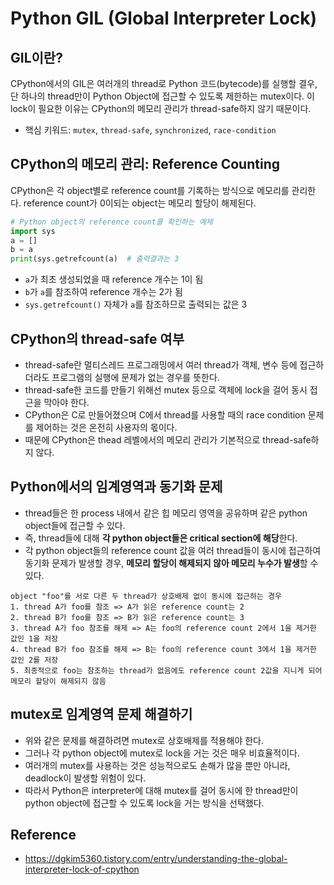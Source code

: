 # Python GIL (Global Interpreter Lock)

## GIL이란?
CPython에서의 GIL은 여러개의 thread로 Python 코드(bytecode)를 실행할 결우, 단 하나의 thread만이 Python Object에 접근할 수 있도록 제한하는 mutex이다.
이 lock이 필요한 이유는 CPython의 메모리 관리가 thread-safe하지 않기 때문이다.

- 핵심 키워드: ```mutex```, ```thread-safe```, ```synchronized```, ```race-condition```



## CPython의 메모리 관리: Reference Counting
CPython은 각 object별로 reference count를 기록하는 방식으로 메모리를 관리한다.
reference count가 0이되는 object는 메모리 할당이 해제된다.

```Python
# Python object의 reference count를 확인하는 예제
import sys
a = []
b = a
print(sys.getrefcount(a)  # 출력결과는 3
```
- ```a```가 최초 생성되었을 때 reference 개수는 1이 됨
- ```b```가 ```a```를 참조하여 reference 개수는 2가 됨
- ```sys.getrefcount()``` 자체가 ```a```를 참조하므로 출력되는 값은 3


## CPython의 thread-safe 여부
- thread-safe란 멀티스레드 프로그래밍에서 여러 thread가 객체, 변수 등에 접근하더라도 프로그램의 실행에 문제가 없는 경우를 뜻한다.
- thread-safe한 코드를 만들기 위해선 mutex 등으로 객체에 lock을 걸어 동시 접근을 막아야 한다.
- CPython은 C로 만들어졌으며 C에서 thread를 사용할 때의 race condition 문제를 제어하는 것은 온전히 사용자의 몫이다.
- 때문에 CPython은 thead 레벨에서의 메모리 관리가 기본적으로 thread-safe하지 않다.


## Python에서의 임계영역과 동기화 문제
- thread들은 한 process 내에서 같은 힙 메모리 영역을 공유하며 같은 python object들에 접근할 수 있다.
- 즉, thread들에 대해 **각 python object들은 critical section에 해당**한다.
- 각 python object들의 reference count 값을 여러 thread들이 동시에 접근하여 동기화 문제가 발생할 경우, **메모리 할당이 해제되지 않아 메모리 누수가 발생**할 수 있다.

```
object "foo"를 서로 다른 두 thread가 상호배제 없이 동시에 접근하는 경우
1. thread A가 foo를 참조 => A가 읽은 reference count는 2
2. thread B가 foo를 참조 => B가 읽은 reference count는 3
3. thread A가 foo 참조를 해제 => A는 foo의 reference count 2에서 1을 제거한 값인 1을 저장
4. thread B가 foo 참조를 해제 => B는 foo의 reference count 3에서 1을 제거한 값인 2를 저장
5. 최종적으로 foo는 참조하는 thread가 없음에도 reference count 2값을 지니게 되어 메모리 할당이 해제되지 않음 
```

## mutex로 임계영역 문제 해결하기
- 위와 같은 문제를 해결하려면 mutex로 상호배제를 적용해야 한다.
- 그러나 각 python object에 mutex로 lock을 거는 것은 매우 비효율적이다.
- 여러개의 mutex를 사용하는 것은 성능적으로도 손해가 많을 뿐만 아니라, deadlock이 발생할 위험이 있다.
- 따라서 Python은 interpreter에 대해 mutex를 걸어 동시에 한 thread만이 python object에 접근할 수 있도록 lock을 거는 방식을 선택했다.



## Reference
- https://dgkim5360.tistory.com/entry/understanding-the-global-interpreter-lock-of-cpython
